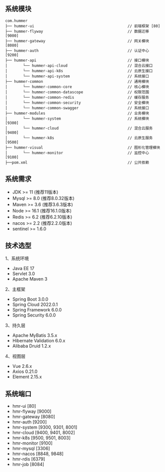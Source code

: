 ## 系统模块

~~~
com.hummer     
├── hummer-ui                                          // 前端框架 [80]
├── hummer-flyway                                      // 数据迁移 [9000]
├── hummer-gateway                                     // 网关模块 [8080]
├── hummer-auth                                        // 认证中心 [9200]
├── hummer-api                                         // 接口模块
│       └── hummer-api-cloud                           // 混合云接口
│       └── hummer-api-k8s                             // 云原生接口
│       └── hummer-api-system                          // 系统接口
├── hummer-common                                      // 通用模块
│       └── hummer-common-core                         // 核心模块
│       └── hummer-common-datascope                    // 权限范围
│       └── hummer-common-redis                        // 缓存服务
│       └── hummer-common-security                     // 安全模块
│       └── hummer-common-swagger                      // 系统接口
├── hummer-modules                                     // 业务模块
│       └── hummer-system                              // 系统模块 [9300]
│       └── hummer-cloud                               // 混合云服务 [9400]
│       └── hummer-k8s                                 // 云原生服务 [9500]
├── hummer-visual                                      // 图形化管理模块
│       └── hummer-monitor                             // 监控中心 [9100]
├──pom.xml                                             // 公共依赖
~~~

## 系统需求

- JDK >= 11 (推荐11版本)
- Mysql >= 8.0 (推荐8.0.32版本)
- Maven >= 3.6 (推荐3.6.3版本)
- Node >= 16.1 (推荐16.1.0版本)
- Redis >= 6.2 (推荐6.2.10版本)
- nacos >= 2.2 (推荐2.2.0版本)
- sentinel >= 1.6.0

## 技术选型

1、系统环境

- Java EE 17
- Servlet 3.0
- Apache Maven 3

2、主框架

- Spring Boot 3.0.0
- Spring Cloud 2022.0.1
- Spring Framework 6.0.0
- Spring Security 6.0.0

3、持久层

- Apache MyBatis 3.5.x
- Hibernate Validation 6.0.x
- Alibaba Druid 1.2.x

4、视图层

- Vue 2.6.x
- Axios 0.21.0
- Element 2.15.x

## 系统端口

- hmr-ui [80]
- hmr-flyway [9000]
- hmr-gateway [8080]
- hmr-auth [9200]
- hmr-system [9300, 9301, 8001]
- hmr-cloud [9400, 9401, 8002]
- hmr-k8s [9500, 9501, 8003]
- hmr-monitor [9100]
- hmr-mysql [3306]
- hmr-nacos [8848, 9848]
- hmr-rdis [6379]
- hmr-job [8084]
